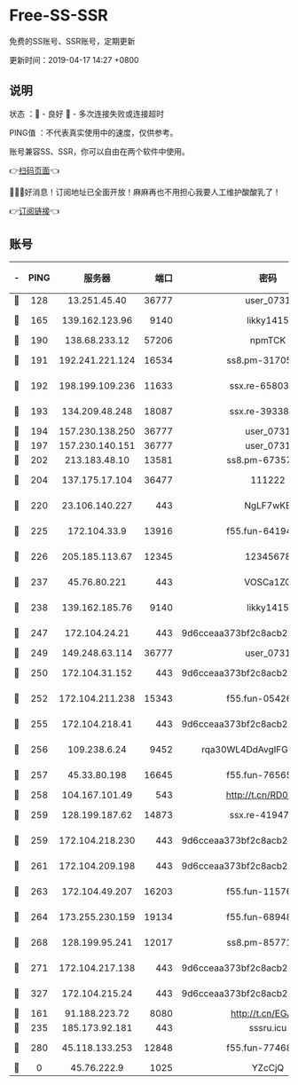 # Free-SS-SSR

免费的SS账号、SSR账号，定期更新

更新时间：2019-04-17 14:27 +0800

## 说明

状态     ：🙂 - 良好 🙁 - 多次连接失败或连接超时

PING值   ：不代表真实使用中的速度，仅供参考。

账号兼容SS、SSR，你可以自由在两个软件中使用。

👉[扫码页面](https://liesauer.github.io/Free-SS-SSR/)👈

🎉🎉🎉好消息！订阅地址已全面开放！麻麻再也不用担心我要人工维护酸酸乳了！

👉[订阅链接](https://www.liesauer.net/yogurt/subscribe?ACCESS_TOKEN=DAYxR3mMaZAsaqUb)👈

## 账号

|-|PING|服务器|端口|密码|加密方式|区域|
|:----:|:----:|:-----:|-----:|:----:|:----:|:----:|
|🙂|128|13.251.45.40|36777|user_0731|chacha20|SG|
|🙂|165|139.162.123.96|9140|likky1415|aes-256-cfb|JP|
|🙂|190|138.68.233.12|57206|npmTCK|rc4-md5|US|
|🙂|191|192.241.221.124|16534|ss8.pm-31705426|aes-256-cfb|US|
|🙂|192|198.199.109.236|11633|ssx.re-65803004|aes-256-cfb|US|
|🙂|193|134.209.48.248|18087|ssx.re-39338587|aes-256-cfb|US|
|🙂|194|157.230.138.250|36777|user_0731|chacha20|US|
|🙂|197|157.230.140.151|36777|user_0731|chacha20|US|
|🙂|202|213.183.48.10|13581|ss8.pm-67357180|rc4-md5|RU|
|🙂|204|137.175.17.104|36477|111222|aes-256-cfb|US|
|🙂|220|23.106.140.227|443|NgLF7wKB|aes-256-cfb|US|
|🙂|225|172.104.33.9|13916|f55.fun-64194904|aes-256-cfb|SG|
|🙂|226|205.185.113.67|12345|12345678|aes-256-cfb|US|
|🙂|237|45.76.80.221|443|VOSCa1ZG|aes-256-cfb|DE|
|🙂|238|139.162.185.76|9140|likky1415|aes-256-cfb|DE|
|🙂|247|172.104.24.21|443|9d6cceaa373bf2c8acb22e60b6a58be6|aes-256-cfb|US|
|🙂|249|149.248.63.114|36777|user_0731|chacha20|CA|
|🙂|250|172.104.31.152|443|9d6cceaa373bf2c8acb22e60b6a58be6|aes-256-cfb|US|
|🙂|252|172.104.211.238|15343|f55.fun-05426859|aes-256-cfb|US|
|🙂|255|172.104.218.41|443|9d6cceaa373bf2c8acb22e60b6a58be6|aes-256-cfb|US|
|🙂|256|109.238.6.24|9452|rqa30WL4DdAvgIFG6Fs3znzTa|aes-256-cfb|FR|
|🙂|257|45.33.80.198|16645|f55.fun-76565024|aes-256-cfb|US|
|🙂|258|104.167.101.49|543|http://t.cn/RD0D7sx|rc4-md5|CA|
|🙂|259|128.199.187.62|14873|ssx.re-41947455|aes-256-cfb|SG|
|🙂|259|172.104.218.230|443|9d6cceaa373bf2c8acb22e60b6a58be6|aes-256-cfb|US|
|🙂|261|172.104.209.198|443|9d6cceaa373bf2c8acb22e60b6a58be6|aes-256-cfb|US|
|🙂|263|172.104.49.207|16203|f55.fun-11576925|aes-256-cfb|SG|
|🙂|264|173.255.230.159|19134|f55.fun-68948138|aes-256-cfb|US|
|🙂|268|128.199.95.241|12017|ss8.pm-85771419|aes-256-cfb|SG|
|🙂|271|172.104.217.138|443|9d6cceaa373bf2c8acb22e60b6a58be6|aes-256-cfb|US|
|🙂|327|172.104.215.24|443|9d6cceaa373bf2c8acb22e60b6a58be6|aes-256-cfb|US|
|🙂|161|91.188.223.72|8080|http://t.cn/EGJIyrl|rc4-md5|RU|
|🙂|235|185.173.92.181|443|sssru.icu|rc4-md5|RU|
|🙂|280|45.118.133.253|12848|f55.fun-77468081|aes-256-cfb|SG|
|🙁|0|45.76.222.9|1025|YZcCjQ|rc4-md5|JP|
